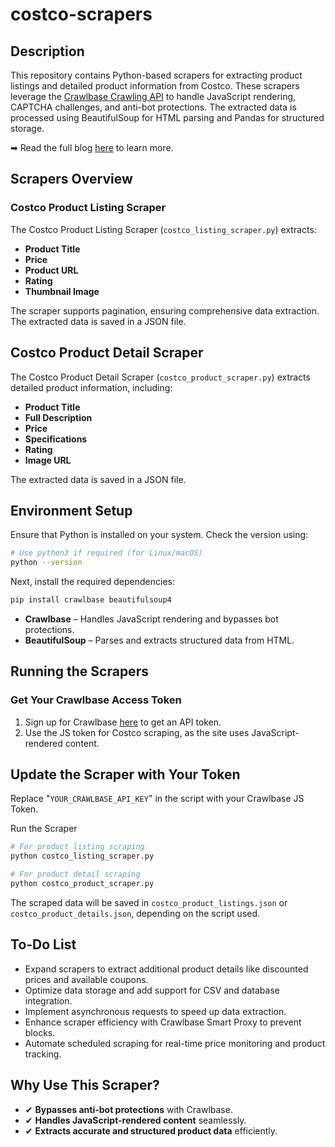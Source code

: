 # costco-scrapers

## Description

This repository contains Python-based scrapers for extracting product listings and detailed product information from Costco. These scrapers leverage the [Crawlbase Crawling API](https://crawlbase.com/crawling-api-avoid-captchas-blocks) to handle JavaScript rendering, CAPTCHA challenges, and anti-bot protections. The extracted data is processed using BeautifulSoup for HTML parsing and Pandas for structured storage.

➡ Read the full blog [here](https://crawlbase.com/blog/scrape-costco-product-data/) to learn more.

## Scrapers Overview

### Costco Product Listing Scraper

The Costco Product Listing Scraper (`costco_listing_scraper.py`) extracts:

- **Product Title**
- **Price**
- **Product URL**
- **Rating**
- **Thumbnail Image**

The scraper supports pagination, ensuring comprehensive data extraction. The extracted data is saved in a JSON file.

## Costco Product Detail Scraper

The Costco Product Detail Scraper (`costco_product_scraper.py`) extracts detailed product information, including:

- **Product Title**
- **Full Description**
- **Price**
- **Specifications**
- **Rating**
- **Image URL**

The extracted data is saved in a JSON file.

## Environment Setup

Ensure that Python is installed on your system. Check the version using:

```bash
# Use python3 if required (for Linux/macOS)
python --version
```

Next, install the required dependencies:

```bash
pip install crawlbase beautifulsoup4
```

- **Crawlbase** – Handles JavaScript rendering and bypasses bot protections.
- **BeautifulSoup** – Parses and extracts structured data from HTML.

## Running the Scrapers

### Get Your Crawlbase Access Token

1. Sign up for Crawlbase [here](https://crawlbase.com/signup) to get an API token.
2. Use the JS token for Costco scraping, as the site uses JavaScript-rendered content.

## Update the Scraper with Your Token

Replace "`YOUR_CRAWLBASE_API_KEY`" in the script with your Crawlbase JS Token.

Run the Scraper

```bash
# For product listing scraping
python costco_listing_scraper.py

# For product detail scraping
python costco_product_scraper.py
```

The scraped data will be saved in `costco_product_listings.json` or `costco_product_details.json`, depending on the script used.

## To-Do List

- Expand scrapers to extract additional product details like discounted prices and available coupons.
- Optimize data storage and add support for CSV and database integration.
- Implement asynchronous requests to speed up data extraction.
- Enhance scraper efficiency with Crawlbase Smart Proxy to prevent blocks.
- Automate scheduled scraping for real-time price monitoring and product tracking.

## Why Use This Scraper?

- ✔ **Bypasses anti-bot protections** with Crawlbase.
- ✔ **Handles JavaScript-rendered content** seamlessly.
- ✔ **Extracts accurate and structured product data** efficiently.
